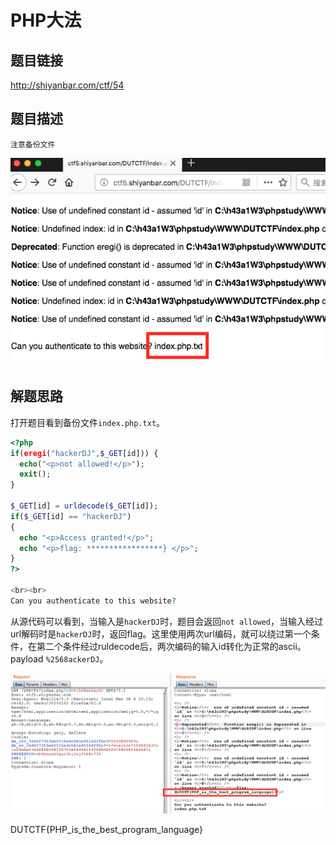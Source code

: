 # PHP大法

## 题目链接
http://shiyanbar.com/ctf/54

## 题目描述
```
注意备份文件
```

![](images/2021-06-03-23-33-46.png)

## 解题思路

打开题目看到备份文件`index.php.txt`。

```php
<?php
if(eregi("hackerDJ",$_GET[id])) {
  echo("<p>not allowed!</p>");
  exit();
}

$_GET[id] = urldecode($_GET[id]);
if($_GET[id] == "hackerDJ")
{
  echo "<p>Access granted!</p>";
  echo "<p>flag: *****************} </p>";
}
?>

<br><br>
Can you authenticate to this website?
```

从源代码可以看到，当输入是`hackerDJ`时，题目会返回`not allowed`，当输入经过url解码时是`hackerDJ`时，返回flag。这里使用两次url编码，就可以绕过第一个条件，在第二个条件经过ruldecode后，两次编码的输入id转化为正常的ascii。payload `%2568ackerDJ`。

![](images/2021-06-03-23-33-58.png)

DUTCTF{PHP_is_the_best_program_language}
